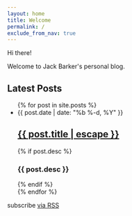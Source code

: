 ```yaml
---
layout: home
title: Welcome
permalink: /
exclude_from_nav: true
---
```


Hi there!

Welcome to Jack Barker's personal blog.


<h2>Latest Posts</h2>
<ul class="post-list">
  {% for post in site.posts %}
    
   <li {% if post.draft == true %}class="draft-post"{% endif %}>
        <span class="post-meta">
            {{ post.date | date: "%b %-d, %Y" }}
        </span>
        <a class="post-link" href="{{ post.url | prepend: site.baseurl }}">
            <h2 class="post-title">{{ post.title | escape }}</h2>
        </a>
        {% if post.desc %}
            <h3 class="post-subtitle">{{ post.desc }}</h3>
        {% endif %}
    </li>
  {% endfor %}
</ul>

<p class="rss-subscribe">subscribe <a href="{{ "/feed.xml" | prepend: site.baseurl }}">via RSS</a></p>
